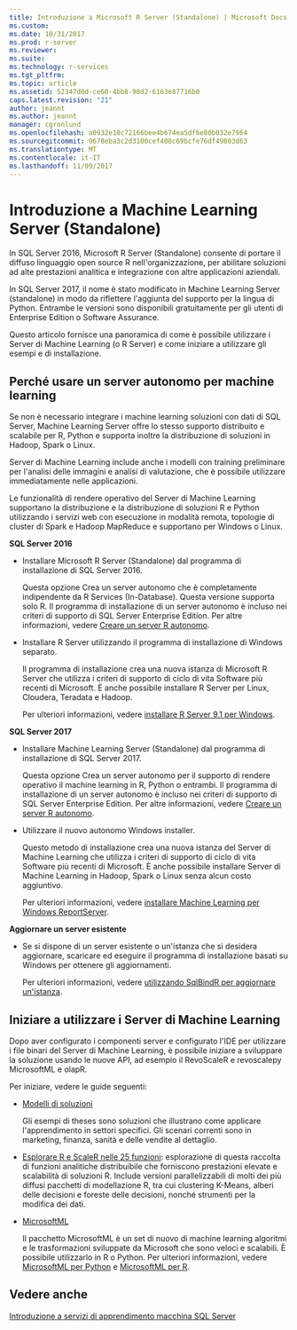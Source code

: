 ```yaml
---
title: Introduzione a Microsoft R Server (Standalone) | Microsoft Docs
ms.custom: 
ms.date: 10/31/2017
ms.prod: r-server
ms.reviewer: 
ms.suite: 
ms.technology: r-services
ms.tgt_pltfrm: 
ms.topic: article
ms.assetid: 52347d0d-ce60-4bb8-98d2-6163e87716b0
caps.latest.revision: "21"
author: jeannt
ms.author: jeannt
manager: cgronlund
ms.openlocfilehash: a0932e10c72166bee4b674ea5df6e80b032e7964
ms.sourcegitcommit: 9678eba3c2d3100cef408c69bcfe76df49803d63
ms.translationtype: MT
ms.contentlocale: it-IT
ms.lasthandoff: 11/09/2017
---
```

# <a name="getting-started-with-machine-learning-server-standalone"></a>Introduzione a Machine Learning Server (Standalone)
 
In SQL Server 2016, Microsoft R Server (Standalone) consente di portare il diffuso linguaggio open source R nell'organizzazione, per abilitare soluzioni ad alte prestazioni analitica e integrazione con altre applicazioni aziendali.  

In SQL Server 2017, il nome è stato modificato in Machine Learning Server (standalone) in modo da riflettere l'aggiunta del supporto per la lingua di Python. Entrambe le versioni sono disponibili gratuitamente per gli utenti di Enterprise Edition o Software Assurance.

Questo articolo fornisce una panoramica di come è possibile utilizzare i Server di Machine Learning (o R Server) e come iniziare a utilizzare gli esempi e di installazione.

## <a name="why-use-a-standalone-server-for-machine-learning"></a>Perché usare un server autonomo per machine learning

Se non è necessario integrare i machine learning soluzioni con dati di SQL Server, Machine Learning Server offre lo stesso supporto distribuito e scalabile per R, Python e supporta inoltre la distribuzione di soluzioni in Hadoop, Spark o Linux.

Server di Machine Learning include anche i modelli con training preliminare per l'analisi delle immagini e analisi di valutazione, che è possibile utilizzare immediatamente nelle applicazioni.

Le funzionalità di rendere operativo del Server di Machine Learning supportano la distribuzione e la distribuzione di soluzioni R e Python utilizzando i servizi web con esecuzione in modalità remota, topologie di cluster di Spark e Hadoop MapReduce e supportano per Windows o Linux.

**SQL Server 2016**

+ Installare Microsoft R Server (Standalone) dal programma di installazione di SQL Server 2016.

    Questa opzione Crea un server autonomo che è completamente indipendente da R Services (In-Database). Questa versione supporta solo R. Il programma di installazione di un server autonomo è incluso nei criteri di supporto di SQL Server Enterprise Edition. Per altre informazioni, vedere [Creare un server R autonomo](../../advanced-analytics/r/create-a-standalone-r-server.md).

+ Installare R Server utilizzando il programma di installazione di Windows separato.

    Il programma di installazione crea una nuova istanza di Microsoft R Server che utilizza i criteri di supporto di ciclo di vita Software più recenti di Microsoft. È anche possibile installare R Server per Linux, Cloudera, Teradata e Hadoop.
    
    Per ulteriori informazioni, vedere [installare R Server 9.1 per Windows](https://docs.microsoft.com/machine-learning-server/install/r-server-install-windows).

**SQL Server 2017**

+ Installare Machine Learning Server (Standalone) dal programma di installazione di SQL Server 2017. 

    Questa opzione Crea un server autonomo per il supporto di rendere operativo il machine learning in R, Python o entrambi. Il programma di installazione di un server autonomo è incluso nei criteri di supporto di SQL Server Enterprise Edition. Per altre informazioni, vedere [Creare un server R autonomo](../../advanced-analytics/r/create-a-standalone-r-server.md).  

+ Utilizzare il nuovo autonomo Windows installer.

    Questo metodo di installazione crea una nuova istanza del Server di Machine Learning che utilizza i criteri di supporto di ciclo di vita Software più recenti di Microsoft. È anche possibile installare Server di Machine Learning in Hadoop, Spark o Linux senza alcun costo aggiuntivo.
    
    Per ulteriori informazioni, vedere [installare Machine Learning per Windows ReportServer](https://docs.microsoft.com/machine-learning-server/install/machine-learning-server-windows-install).

**Aggiornare un server esistente**

+ Se si dispone di un server esistente o un'istanza che si desidera aggiornare, scaricare ed eseguire il programma di installazione basati su Windows per ottenere gli aggiornamenti. 

    Per ulteriori informazioni, vedere [utilizzando SqlBindR per aggiornare un'istanza](use-sqlbindr-exe-to-upgrade-an-instance-of-sql-server.md).

## <a name="start-using-machine-learning-server"></a>Iniziare a utilizzare i Server di Machine Learning

 Dopo aver configurato i componenti server e configurato l'IDE per utilizzare i file binari del Server di Machine Learning, è possibile iniziare a sviluppare la soluzione usando le nuove API, ad esempio il RevoScaleR e revoscalepy MicrosoftML e olapR.
    
Per iniziare, vedere le guide seguenti:

+ [Modelli di soluzioni](https://docs.microsoft.com/machine-learning-server/r/sample-solutions)

    Gli esempi di theses sono soluzioni che illustrano come applicare l'apprendimento in settori specifici. Gli scenari correnti sono in marketing, finanza, sanità e delle vendite al dettaglio.

+ [Esplorare R e ScaleR nelle 25 funzioni](https://docs.microsoft.com/machine-learning-server/r/tutorial-r-to-revoscaler): esplorazione di questa raccolta di funzioni analitiche distribuibile che forniscono prestazioni elevate e scalabilità di soluzioni R. Include versioni parallelizzabili di molti dei più diffusi pacchetti di modellazione R, tra cui clustering K-Means, alberi delle decisioni e foreste delle decisioni, nonché strumenti per la modifica dei dati.

- [MicrosoftML](https://msdn.microsoft.com/library/mt790482.aspx)

    Il pacchetto MicrosoftML è un set di nuovo di machine learning algoritmi e le trasformazioni sviluppate da Microsoft che sono veloci e scalabili. È possibile utilizzarlo in R o Python. Per ulteriori informazioni, vedere [MicrosoftML per Python](https://docs.microsoft.com/machine-learning-server/python-reference/microsoftml/microsoftml-package) e [MicrosoftML per R](https://docs.microsoft.com/machine-learning-server/r-reference/microsoftml/microsoftml-package).

## <a name="see-also"></a>Vedere anche

[Introduzione a servizi di apprendimento macchina SQL Server](../../advanced-analytics/r/getting-started-with-sql-server-r-services.md)